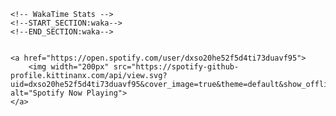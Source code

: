     <!-- WakaTime Stats -->
    <!--START_SECTION:waka-->
    <!--END_SECTION:waka-->
<div style="display: flex; align-items: center; gap: 10px;">

    <a href="https://open.spotify.com/user/dxso20he52f5d4ti73duavf95">
        <img width="200px" src="https://spotify-github-profile.kittinanx.com/api/view.svg?uid=dxso20he52f5d4ti73duavf95&cover_image=true&theme=default&show_offline=false&background_color=121212&interchange=false" alt="Spotify Now Playing">
    </a>
</div>


